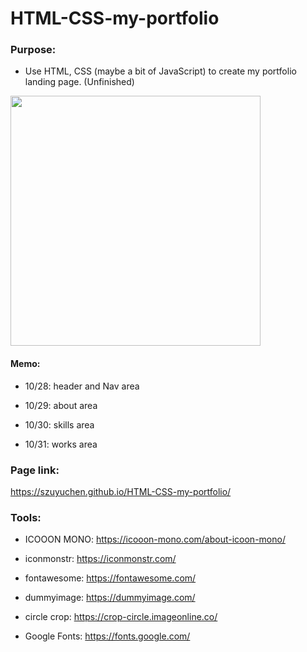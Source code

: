# HTML-CSS-my-portfolio

### Purpose: 

- Use HTML, CSS (maybe a bit of JavaScript) to create my portfolio landing page. (Unfinished)

<img src="" width=400>

#### Memo: 

- 10/28: header and Nav area

- 10/29: about area

- 10/30: skills area

- 10/31: works area

### Page link:

https://szuyuchen.github.io/HTML-CSS-my-portfolio/

### Tools:

- ICOOON MONO: https://icooon-mono.com/about-icoon-mono/

- iconmonstr: https://iconmonstr.com/

- fontawesome: https://fontawesome.com/

- dummyimage: https://dummyimage.com/

- circle crop: https://crop-circle.imageonline.co/

- Google Fonts: https://fonts.google.com/
